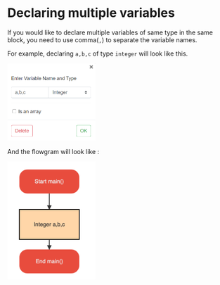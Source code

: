 # Declaring multiple variables

If you would like to declare multiple variables of same type
in the same block, you need to use comma(`,`) to separate the variable names.

For example, declaring `a,b,c` of type `integer` will look like this.

<img src="images/multi-var-declaration-1.PNG" width="200" />

And the flowgram will look like :

<img src="images/multi-var-declaration-2.png" width="200" />






